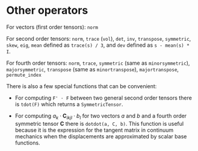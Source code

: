 # Other operators

For vectors (first order tensors): `norm`

For second order tensors: `norm`, `trace` (`vol`), `det`, `inv`, `transpose`, `symmetric`, `skew`, `eig`, `mean` defined as `trace(s) / 3`, and `dev` defined as `s - mean(s) * I`.

For fourth order tensors: `norm`, `trace`, `symmetric` (same as `minorsymmetric`), `majorsymmetric`, `transpose` (same as `minortranspose`), `majortranspose`, `permute_index`

There is also a few special functions that can be convenient:

* For computing `F' ⋅ F` between two general second order tensors there is `tdot(F)` which returns a `SymmetricTensor`.

* For computing $a_k \cdot \mathbf{C}_{ikjl} \cdot b_l$ for two vectors $a$ and $b$ and a fourth order symmetric tensor $\mathbf{C}$ there is `dotdot(a, C, b)`. This function is useful because it is the expression for the tangent matrix in continuum mechanics when the displacements are approximated by scalar base functions.